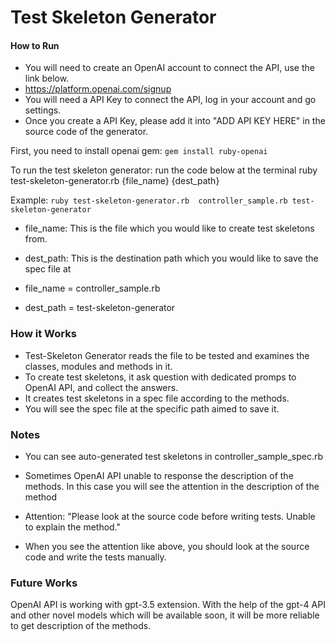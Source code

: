 Test Skeleton Generator
=========


#### How to Run

* You will need to create an OpenAI account to connect the API, use the link below.
* https://platform.openai.com/signup
* You will need a API Key to connect the API, log in your account and go settings.
* Once you create a API Key, please add it into "ADD API KEY HERE" in the source code of the generator.

First, you need to install openai gem: `gem install ruby-openai`

To run the test skeleton generator: run the code below at the terminal
ruby test-skeleton-generator.rb {file_name} {dest_path}

Example: `ruby test-skeleton-generator.rb  controller_sample.rb test-skeleton-generator`

* file_name: This is the file which you would like to create test skeletons from.
* dest_path: This is the destination path which you would like to save the spec file at

* file_name = controller_sample.rb
* dest_path = test-skeleton-generator

### How it Works

* Test-Skeleton Generator reads the file to be tested and examines the classes, modules and methods in it.
* To create test skeletons, it ask question with dedicated promps to OpenAI API, and collect the answers.
* It creates test skeletons in a spec file according to the methods.
* You will see the spec file at the specific path aimed to save it.



### Notes

* You can see auto-generated test skeletons in controller_sample_spec.rb

* Sometimes OpenAI API unable to response the description of the methods. In this case you will see the attention in the description of the method

* Attention: "Please look at the source code before writing tests. Unable to explain the method."

* When you see the attention like above, you should look at the source code and write the tests manually.


### Future Works

OpenAI API is working with gpt-3.5 extension. With the help of the gpt-4 API and other novel models which will be available soon, it will be more reliable to get description of the methods.
